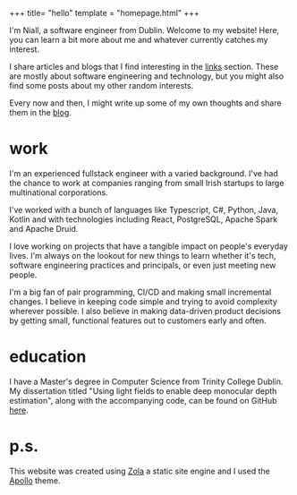 +++
title= "hello"
template = "homepage.html"
+++

I'm Niall, a software engineer from Dublin. Welcome to my website! Here, you can learn a bit more about me and whatever currently catches my interest. 

I share articles and blogs that I find interesting in the [links](/links) section. These are mostly about software engineering and technology, but you might also find some posts about my other random interests. 

Every now and then, I might write up some of my own thoughts and share them in the [blog](/blog).

# work

I'm an experienced fullstack engineer with a varied background. I've had the chance to work at companies ranging from small Irish startups to large multinational corporations.

I've worked with a bunch of languages like Typescript, C#, Python, Java, Kotlin and with technologies including React, PostgreSQL, Apache Spark and Apache Druid.

I love working on projects that have a tangible impact on people's everyday lives. I'm always on the lookout for new things to learn whether it's tech, software engineering practices and principals, or even just meeting new people.

I'm a big fan of pair programming, CI/CD and making small incremental changes. I believe in keeping code simple and trying to avoid complexity wherever possible. I also believe in making data-driven product decisions by getting small, functional features out to customers early and often.

# education

I have a Master's degree in Computer Science from Trinity College Dublin. My dissertation titled "Using light fields to enable deep monocular depth estimation", along with the accompanying code, can be found on GitHub [here](https://github.com/NiallEHunt/MonocularDepth-Using-LightFields).

# p.s.

This website was created using [Zola](https://www.getzola.org/) a static site engine and I used the [Apollo](https://github.com/not-matthias/apollo) theme.
